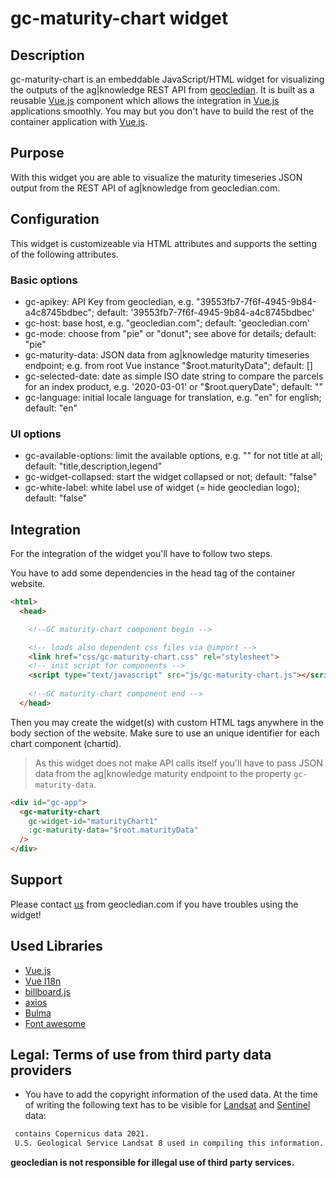 # gc-maturity-chart widget
## Description
gc-maturity-chart is an embeddable JavaScript/HTML widget for visualizing the outputs of the ag|knowledge REST API from [geocledian](https://www.geocledian.com).
It is built as a reusable [Vue.js](https://www.vuejs.org) component which allows the integration in [Vue.js](https://www.vuejs.org) applications smoothly. 
You may but you don't have to build the rest of the container application with [Vue.js](https://www.vuejs.org).

## Purpose
With this widget you are able to visualize the maturity timeseries JSON output from the REST API of ag|knowledge from geocledian.com.

## Configuration
This widget is customizeable via HTML attributes and supports the setting of the following attributes.

### Basic options
- gc-apikey: API Key from geocledian, e.g. "39553fb7-7f6f-4945-9b84-a4c8745bdbec"; default: '39553fb7-7f6f-4945-9b84-a4c8745bdbec'
- gc-host: base host, e.g. "geocledian.com"; default: 'geocledian.com'
- gc-mode: choose from "pie" or "donut"; see above for details; default: "pie"
- gc-maturity-data: JSON data from ag|knowledge maturity timeseries endpoint; e.g. from root Vue instance "$root.maturityData"; default: []
- gc-selected-date: date as simple ISO date string to compare the parcels for an index product, e.g. '2020-03-01' or "$root.queryDate"; default: ""
- gc-language: initial locale language for translation, e.g. "en" for english; default: "en"
  
### UI options
- gc-available-options: limit the available options, e.g. "" for not title at all; default: "title,description,legend"
- gc-widget-collapsed: start the widget collapsed or not; default: "false"
- gc-white-label: white label use of widget (= hide geocledian logo); default: "false"

## Integration
For the integration of the widget you'll have to follow two steps.

You have to add some dependencies in the head tag of the container website.

```html
<html>
  <head>

    <!--GC maturity-chart component begin -->

    <!-- loads also dependent css files via @import -->
    <link href="css/gc-maturity-chart.css" rel="stylesheet">
    <!-- init script for components -->
    <script type="text/javascript" src="js/gc-maturity-chart.js"></script> 
     
    <!--GC maturity-chart component end -->
  </head>

```

Then you may create the widget(s) with custom HTML tags anywhere in the body section of the website. Make sure to use an unique identifier for each chart component (chartid).

>As this widget does not make API calls itself you'll have to pass JSON data from the ag|knowledge maturity endpoint to the property `gc-maturity-data`.


```html
<div id="gc-app">
  <gc-maturity-chart 
    gc-widget-id="maturityChart1"
    :gc-maturity-data="$root.maturityData"
  />
</div>
```

## Support
Please contact [us](mailto:info@geocledian.com) from geocledian.com if you have troubles using the widget!

## Used Libraries
- [Vue.js](https://www.vuejs.org)
- [Vue I18n](https://kazupon.github.io/vue-i18n/)
- [billboard.js](https://naver.github.io/billboard.js/)
- [axios](https://github.com/axios/axios)
- [Bulma](https://bulma.io/documentation/)
- [Font awesome](https://fontawesome.com/)
  
## Legal: Terms of use from third party data providers
- You have to add the copyright information of the used data. At the time of writing the following text has to be visible for [Landsat](https://www.usgs.gov/information-policies-and-instructions/crediting-usgs) and [Sentinel](https://scihub.copernicus.eu/twiki/pub/SciHubWebPortal/TermsConditions/TC_Sentinel_Data_31072014.pdf) data:

```html
 contains Copernicus data 2021.
 U.S. Geological Service Landsat 8 used in compiling this information.
```

**geocledian is not responsible for illegal use of third party services.**
